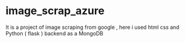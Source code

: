 # image_scrap_azure

It is a project of image scraping from google , here i used html css and Python ( flask )
backend as a MongoDB
